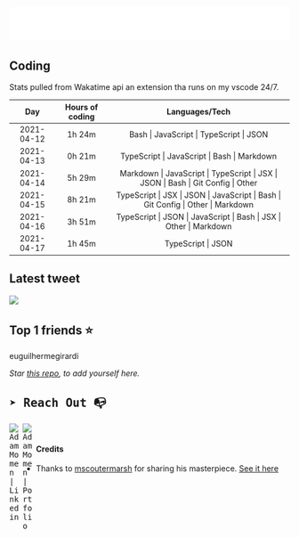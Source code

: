 
![test image size](/assets/welcome_message.gif)

## Coding
Stats pulled from Wakatime api an extension tha runs on my vscode 24/7.

|Day|Hours of coding|Languages/Tech|
|:-:|:-:|:-:|
|2021-04-12|1h 24m|Bash &#124; JavaScript &#124; TypeScript &#124; JSON|
|2021-04-13|0h 21m|TypeScript &#124; JavaScript &#124; Bash &#124; Markdown|
|2021-04-14|5h 29m|Markdown &#124; JavaScript &#124; TypeScript &#124; JSX &#124; JSON &#124; Bash &#124; Git Config &#124; Other|
|2021-04-15|8h 21m|TypeScript &#124; JSX &#124; JSON &#124; JavaScript &#124; Bash &#124; Git Config &#124; Other &#124; Markdown|
|2021-04-16|3h 51m|TypeScript &#124; JSON &#124; JavaScript &#124; Bash &#124; JSX &#124; Other &#124; Markdown|
|2021-04-17|1h 45m|TypeScript &#124; JSON|

## Latest tweet
[<img src="<tweet-image-url>" width="400">](<tweet-url>)

## Top 1 friends ⭐️
euguilhermegirardi

*Star [this repo](https://github.com/AdamMomen/AdamMomen), to add yourself here.*


<samp>

## ➤ Reach Out :mailbox_with_no_mail:

>
  <a href="https://www.linkedin.com/in/adam-momen-99596275/">
     <img align="left" alt="Adam Momen | Linkedin" width="24px" src="./assets/Linkedin.svg" />
   </a>

   <a href="https://adammomen.com/">
     <img align="left" alt="Adam Momen | Portfolio" width="24px" src="./assets/web.svg" />
   </a>

</samp>

<br>

#### Credits
* Thanks to [mscoutermarsh](https://github.com/mscoutermarsh) for sharing his masterpiece. [See it here](https://github.com/mscoutermarsh/mscoutermarsh)